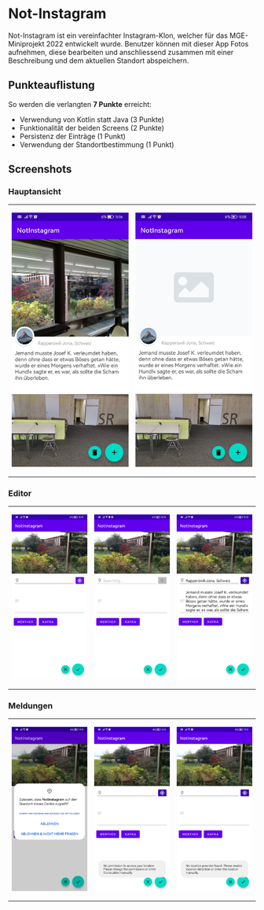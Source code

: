 # Not-Instagram
Not-Instagram ist ein vereinfachter Instagram-Klon, welcher für das MGE-Miniprojekt 2022 entwickelt wurde. Benutzer können mit dieser App Fotos aufnehmen, diese bearbeiten und anschliessend zusammen mit einer Beschreibung und dem aktuellen Standort abspeichern.

## Punkteauflistung
So werden die verlangten **7 Punkte** erreicht:

- Verwendung von Kotlin statt Java (3 Punkte)
- Funktionalität der beiden Screens (2 Punkte)
- Persistenz der Einträge (1 Punkt)
- Verwendung der Standortbestimmung (1 Punkt)

## Screenshots

### Hauptansicht

<table>
<tr>
<td>

![Hauptansicht mit Bilder](screenshots/Screenshot_20221111_150604_com.example.notinstagram.jpg)

</td>
<td>

![Hauptansicht mit fehlenden Bilder](screenshots/Screenshot_20221111_150834_com.example.notinstagram.jpg)

</td>
</tr>
</table>

### Editor

<table>
<tr>
<td>

![Editor](screenshots/Screenshot_20221111_150918_com.example.notinstagram.jpg)

</td>
<td>

![Abfrage vom Standort](screenshots/Screenshot_20221111_150922_com.example.notinstagram.jpg)

</td>
<td>

![Editor mit Text und Standort](screenshots/Screenshot_20221111_150928_com.example.notinstagram.jpg)

</td>
</tr>
</table>

### Meldungen

<table>
<tr>
<td>

![Berechtigung](screenshots/Screenshot_20221111_151253_com.google.android.permissioncontroller.jpg)

</td>
<td>

![Standort ohne Provider](screenshots/Screenshot_20221111_151300_com.example.notinstagram.jpg)

</td>
<td>

![Standort ohne Berechtigung](screenshots/Screenshot_20221111_151310_com.example.notinstagram.jpg)

</td>
</tr>
</table>
